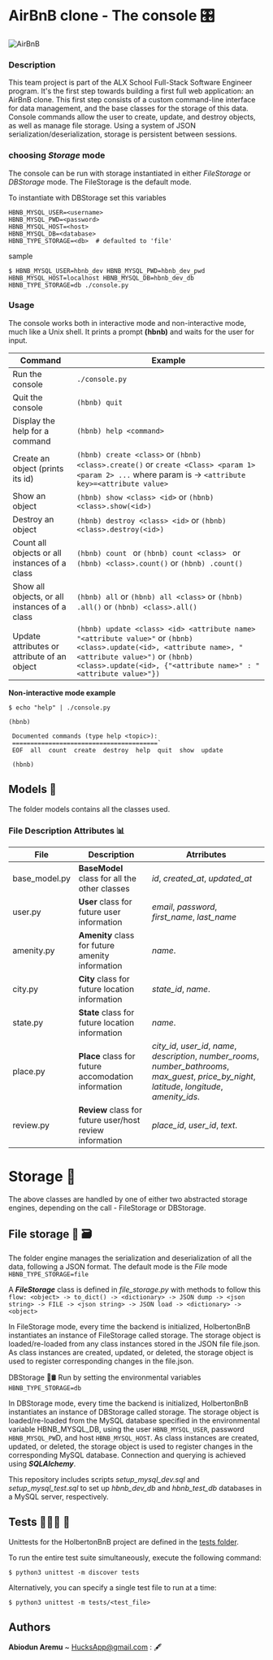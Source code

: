 AirBnB clone - The console 🎛
======================================
![**AirBnB**](https://github.com/HucksApp/AirBnB_clone/assets/58187974/0a2d1bfa-9390-4515-aacc-b2eaf190788a)

### Description ##
This team project is part of the ALX School Full-Stack Software Engineer program. It's the first step towards building a first full web application: an AirBnB clone. This first step consists of a custom command-line interface for data management, and the base classes for the storage of this data. Console commands allow the user to create, update, and destroy objects, as well as manage file storage. Using a system of JSON serialization/deserialization, storage is persistent between sessions.

### choosing *Storage* mode
The console can be run with storage instantiated in either *FileStorage* or *DBStorage* mode. The FileStorage is the default mode.

To instantiate with DBStorage set this variables
```
HBNB_MYSQL_USER=<username>
HBNB_MYSQL_PWD=<password>
HBNB_MYSQL_HOST=<host>
HBNB_MYSQL_DB=<database>
HBNB_TYPE_STORAGE=<db>  # defaulted to 'file'
 ```
sample 
```
$ HBNB_MYSQL_USER=hbnb_dev HBNB_MYSQL_PWD=hbnb_dev_pwd HBNB_MYSQL_HOST=localhost HBNB_MYSQL_DB=hbnb_dev_db HBNB_TYPE_STORAGE=db ./console.py
```

### Usage ###
The console works both in interactive mode and non-interactive mode, much like a Unix shell. It prints a prompt **(hbnb)** and waits for the user for input.


Command                                             | Example
----------------------------------------------------|--------------------
Run the console	                                    | `./console.py`
Quit the console	                                   | `(hbnb) quit`
Display the help for a command	                     | `(hbnb) help <command>`
Create an object (prints its id)	                   | `(hbnb) create <class>` or `(hbnb) <class>.create()` or `create <Class> <param 1> <param 2> ...` where param is -> `<attribute key>=<attribute value>`
Show an object	                                     | `(hbnb) show <class> <id>` or `(hbnb) <class>.show(<id>)`
Destroy an object	                                  | `(hbnb) destroy <class> <id>` or `(hbnb) <class>.destroy(<id>)`
Count all objects or all instances of a class       | `(hbnb) count ` or `(hbnb) count <class> ` or `(hbnb) <class>.count()` or `(hbnb) .count()`
Show all objects, or all instances of a class       |	`(hbnb) all` or `(hbnb) all <class>` or `(hbnb) .all()` or `(hbnb) <class>.all()`
Update attributes or attribute of an object                    |	`(hbnb) update <class> <id> <attribute name> "<attribute value>"` or `(hbnb) <class>.update(<id>, <attribute name>, "<attribute value>")` or `(hbnb) <class>.update(<id>, {"<attribute name>" : "<attribute value>"})`

**Non-interactive mode example**
 ```
$ echo "help" | ./console.py

 (hbnb)

  Documented commands (type help <topic>):
  ========================================`
  EOF  all  count  create  destroy  help  quit  show  update

  (hbnb)
```

## Models 🏺
The folder models contains all the classes used.

### File	Description	Attributes 📊

File                  | Description                                             | Atrributes
----------------------|---------------------------------------------------------|---------------------------------------
base_model.py         |	**BaseModel** class for all the other classes	          | *id*, *created_at*, *updated_at*
user.py               | **User** class for future user information	             | *email*, *password*, *first_name*, *last_name*
amenity.py	           | **Amenity** class for future amenity information	       | *name*.
city.py	              | **City** class for future location information	         | *state_id*, *name*.
state.py    	         | **State** class for future location information	        | *name*.
place.py    	         | **Place** class for future accomodation information	    | *city_id*, *user_id*, *name*, *description*, *number_rooms*, *number_bathrooms*, *max_guest*,   *price_by_night*, *latitude*, *longitude*, *amenity_ids*.
review.py   	        | **Review** class for future user/host review information	| *place_id*, *user_id*, *text*.

# Storage 🛄
The above classes are handled by one of either two abstracted storage engines, depending on the call - FileStorage or DBStorage.

## File storage 📄 🗃
The folder engine manages the serialization and deserialization of all the data, following a JSON format.
The default mode is the *File* mode `HBNB_TYPE_STORAGE=file`

A ***FileStorage*** class is defined in *file_storage.py* with methods to follow this `flow: <object> -> to_dict() -> <dictionary> -> JSON dump -> <json string> -> FILE -> <json string> -> JSON load -> <dictionary> -> <object>`

In FileStorage mode, every time the backend is initialized, HolbertonBnB instantiates an instance of FileStorage called storage. The storage object is loaded/re-loaded from any class instances stored in the JSON file file.json. As class instances are created, updated, or deleted, the storage object is used to register corresponding changes in the file.json.


DBStorage 🤖🛢️
Run by setting the environmental variables `HBNB_TYPE_STORAGE=db`

In DBStorage mode, every time the backend is initialized, HolbertonBnB instantiates an instance of DBStorage called storage. The storage object is loaded/re-loaded from the MySQL database specified in the environmental variable HBNB_MYSQL_DB, using the user `HBNB_MYSQL_USER`, password `HBNB_MYSQL_PW`D, and host `HBNB_MYSQL_HOST`. As class instances are created, updated, or deleted, the storage object is used to register changes in the corresponding MySQL database. Connection and querying is achieved using ***SQLAlchemy***.

This repository includes scripts *setup_mysql_dev.sql* and *setup_mysql_test.sql* to set up *hbnb_dev_db* and *hbnb_test_db* databases in a MySQL server, respectively.




## Tests 🧑🏿‍🔬️ 🧪
Unittests for the HolbertonBnB project are defined in the [tests folder](./tests).

To run the entire test suite simultaneously, execute the following command:
```
$ python3 unittest -m discover tests
```
Alternatively, you can specify a single test file to run at a time:
```
$ python3 unittest -m tests/<test_file>
```

## Authors
__Abiodun Aremu__ ~ HucksApp@gmail.com : 🖋

